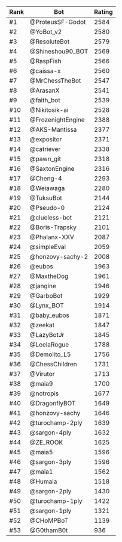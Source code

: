 Rank|Bot|Rating
---|---|---
#1|@ProteusSF-Godot|2584
#2|@YoBot_v2|2580
#3|@ResoluteBot|2579
#4|@Shineshou90_BOT|2569
#5|@RaspFish|2566
#6|@caissa-x|2560
#7|@MrChessTheBot|2547
#8|@ArasanX|2541
#9|@faith_bot|2539
#10|@Nikitosik-ai|2528
#11|@FrozenightEngine|2388
#12|@AKS-Mantissa|2377
#13|@expositor|2371
#14|@catriever|2338
#15|@pawn_git|2318
#16|@SaxtonEngine|2316
#17|@Cheng-4|2293
#18|@Weiawaga|2280
#19|@TuksuBot|2144
#20|@Pseudo-0|2124
#21|@clueless-bot|2121
#22|@Boris-Trapsky|2101
#23|@Phalanx-XXV|2087
#24|@simpleEval|2059
#25|@honzovy-sachy-2|2008
#26|@eubos|1963
#27|@MaxtheDog|1961
#28|@jangine|1946
#29|@GarboBot|1929
#30|@Lynx_BOT|1914
#31|@baby_eubos|1871
#32|@zeekat|1847
#33|@LazyBotJr|1845
#34|@LeelaRogue|1788
#35|@Demolito_L5|1756
#36|@ChessChildren|1731
#37|@Virutor|1713
#38|@maia9|1700
#39|@notropis|1677
#40|@DragonflyBOT|1649
#41|@honzovy-sachy|1646
#42|@turochamp-2ply|1639
#43|@sargon-4ply|1632
#44|@ZE_ROOK|1625
#45|@maia5|1596
#46|@sargon-3ply|1596
#47|@maia1|1562
#48|@Humaia|1518
#49|@sargon-2ply|1430
#50|@turochamp-1ply|1422
#51|@sargon-1ply|1321
#52|@CHoMPBoT|1139
#53|@G0thamB0t|936
